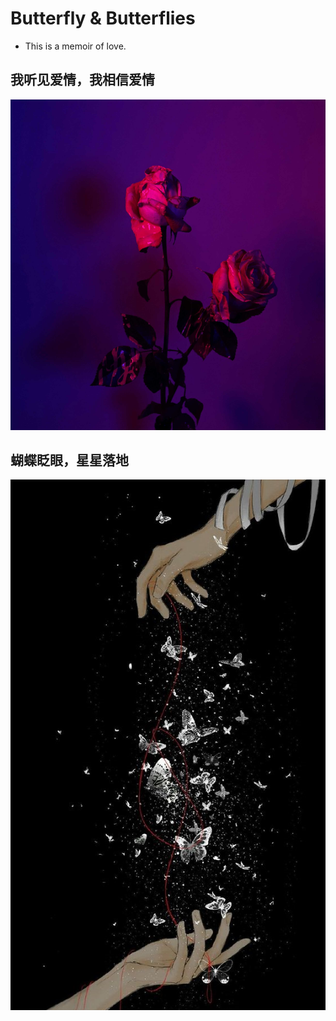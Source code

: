 # Butterfly & Butterflies

* This is a memoir of love.

## 我听见爱情，我相信爱情

![rose petals](https://github.com/ScarlettSun9/Butterfly/blob/main/suspiria-night-rose-scaled.jpg)

## 蝴蝶眨眼，星星落地

![butterflies](https://github.com/ScarlettSun9/Butterfly/blob/main/butterfly3.jpg)
